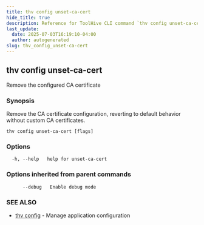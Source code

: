 ```yaml
---
title: thv config unset-ca-cert
hide_title: true
description: Reference for ToolHive CLI command `thv config unset-ca-cert`
last_update:
  date: 2025-07-03T16:19:10-04:00
  author: autogenerated
slug: thv_config_unset-ca-cert
---
```


## thv config unset-ca-cert

Remove the configured CA certificate

### Synopsis

Remove the CA certificate configuration, reverting to default behavior without custom CA certificates.

```
thv config unset-ca-cert [flags]
```

### Options

```
  -h, --help   help for unset-ca-cert
```

### Options inherited from parent commands

```
      --debug   Enable debug mode
```

### SEE ALSO

* [thv config](thv_config.md)	 - Manage application configuration

